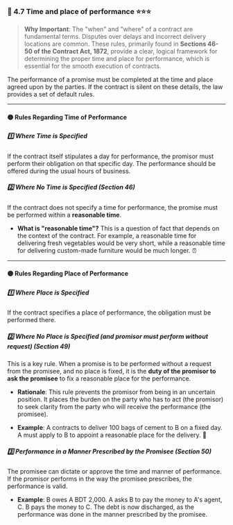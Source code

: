 ### 📌 4.7 Time and place of performance ⭐⭐⭐

>**Why Important**: The "when" and "where" of a contract are fundamental terms. Disputes over delays and incorrect delivery locations are common. These rules, primarily found in **Sections 46-50 of the Contract Act, 1872**, provide a clear, logical framework for determining the proper time and place for performance, which is essential for the smooth execution of contracts.

The performance of a promise must be completed at the time and place agreed upon by the parties. If the contract is silent on these details, the law provides a set of default rules.

---

#### 🟡 Rules Regarding Time of Performance

##### 1️⃣ Where Time is Specified 
If the contract itself stipulates a day for performance, the promisor must perform their obligation on that specific day. The performance should be offered during the usual hours of business.

##### 2️⃣ Where No Time is Specified (Section 46) 
If the contract does not specify a time for performance, the promise must be performed within a **reasonable time**.

- **What is "reasonable time"?** This is a question of fact that depends on the context of the contract. For example, a reasonable time for delivering fresh vegetables would be very short, while a reasonable time for delivering custom-made furniture would be much longer. ⏰
    

---

#### 🟡 Rules Regarding Place of Performance

##### 1️⃣ Where Place is Specified 
If the contract specifies a place of performance, the obligation must be performed there.

##### 2️⃣ Where No Place is Specified (and promisor must perform without request) (Section 49) 
This is a key rule. When a promise is to be performed without a request from the promisee, and no place is fixed, it is the **duty of the promisor to ask the promisee** to fix a reasonable place for the performance.

- **Rationale**: This rule prevents the promisor from being in an uncertain position. It places the burden on the party who has to act (the promisor) to seek clarity from the party who will receive the performance (the promisee).
    
- **Example**: A contracts to deliver 100 bags of cement to B on a fixed day. A must apply to B to appoint a reasonable place for the delivery. 🚚
    

##### 3️⃣ Performance in a Manner Prescribed by the Promisee (Section 50) 
The promisee can dictate or approve the time and manner of performance. If the promisor performs in the way the promisee prescribes, the performance is valid.

- **Example**: B owes A BDT 2,000. A asks B to pay the money to A's agent, C. B pays the money to C. The debt is now discharged, as the performance was done in the manner prescribed by the promisee.